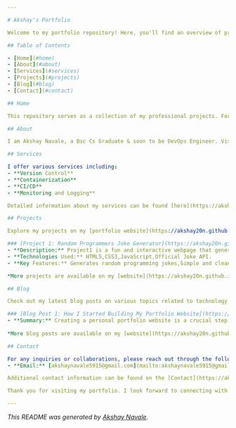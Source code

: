 ```yaml
---

# Akshay's Portfolio

Welcome to my portfolio repository! Here, you'll find an overview of projects, services, and blog posts. For detailed information, please visit my [portfolio website](https://akshay20n.github.io/portfolio).

## Table of Contents

- [Home](#home)
- [About](#about)
- [Services](#services)
- [Projects](#projects)
- [Blog](#blog)
- [Contact](#contact)

## Home

This repository serves as a collection of my professional projects. For a comprehensive view of my work, please visit my [portfolio website](https://akshay20n.github.io/portfolio).

## About

I am Akshay Navale, a Bsc Cs Graduate & soon to be DevOps Engineer. Visit the [About](https://akshay20n.github.io/portfolio/about) section of my website to learn more about me.

## Services

I offer various services including:
- **Version Control**
- **Containerization**
- **CI/CD**
- **Monitoring and Logging**

Detailed information about my services can be found [here](https://akshay20n.github.io/portfolio/services).

## Projects

Explore my projects on my [portfolio website](https://akshay20n.github.io/portfolio/projects). Below are a few highlights:

### [Project 1: Random Programmers Joke Generator](https://akshay20n.github.io/Project1/)
- **Description:** Project1 is a fun and interactive webpage that generates random programming jokes. It's perfect for developers looking to take a quick break and have a laugh. The jokes are fetched from a public API and displayed on the webpage.
- **Technologies Used:** HTML5,CSS3,JavaScript,Official Joke API.
- **Key Features:** Generates random programming jokes,Simple and clean user interface,Responsive design for use on any device,Lightweight and fast.

*More projects are available on my [website](https://akshay20n.github.io/portfolio/projects).*

## Blog

Check out my latest blog posts on various topics related to technology, development, and DevOps on my [portfolio website](https://akshay20n.github.io/portfolio/blog). Here are a few highlights:

### [Blog Post 1: How I Started Building My Portfolio Website](https://akshay20n.github.io/portfolio/blog/blog1)
- **Summary:** Creating a personal portfolio website is a crucial step for any developer looking to showcase their skills and projects. In this blog post, I'll share my journey of building my portfolio website, the benefits of....
  
*More blog posts are available on my [website](https://akshay20n.github.io/portfolio/blog).*

## Contact

For any inquiries or collaborations, please reach out through the following channels:
- **Email:** [akshaynavale5915@gmail.com](mailto:akshaynavale5915@gmail.com)

Additional contact information can be found on the [Contact](https://akshay20n.github.io/portfolio/contact) page of my website.

Thank you for visiting my portfolio. I look forward to connecting with you!

---
```


*This README was generated by [Akshay Navale](https://github.com/akshay20n).*
